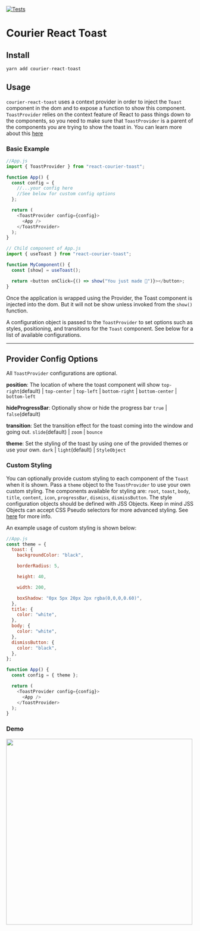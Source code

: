 [![Tests](https://github.com/trycourier/courier-react-toast/actions/workflows/test.yml/badge.svg)](https://github.com/trycourier/courier-react-toast/actions/workflows/test.yml)

# Courier React Toast

## Install

```js
yarn add courier-react-toast
```

## Usage

`courier-react-toast` uses a context provider in order to inject the `Toast` component in the dom and to expose a function to show this component. `ToastProvider` relies on the context feature of React to pass things down to the components, so you need to make sure that `ToastProvider` is a parent of the components you are trying to show the toast in. You can learn more about this [here](https://reactjs.org/docs/context.html#contextprovider)

### Basic Example

```js
//App.js
import { ToastProvider } from "react-courier-toast";

function App() {
  const config = {
    //...your config here
    //See below for custom config options
  };

  return (
    <ToastProvider config={config}>
      <App />
    </ToastProvider>
  );
}
```

```js
// Child component of App.js
import { useToast } from "react-courier-toast";

function MyComponent() {
  const [show] = useToast();

  return <button onClick={() => show("You just made 🍞")}></button>;
}
```

Once the application is wrapped using the Provider, the Toast component is injected into the dom. But it will not be show unless invoked from the `show()` function.

A configuration object is passed to the `ToastProvider` to set options such as styles, positioning, and transitions for the `Toast` component. See below for a list of available configurations.

<hr>

## Provider Config Options

All `ToastProvider` configurations are optional.

**position**:
The location of where the toast component will show
`top-right`(default) | `top-center` | `top-left` | `bottom-right` | `bottom-center` | `bottom-left`

**hideProgressBar**:
Optionally show or hide the progress bar
`true` | `false`(default)

**transition**:
Set the transition effect for the toast coming into the window and going out.
`slide`(default) | `zoom` | `bounce`

**theme**:
Set the styling of the toast by using one of the provided themes or use your own.
`dark` | `light`(default) | `StyleObject`

### Custom Styling

You can optionally provide custom styling to each component of the `Toast` when it is shown. Pass a `theme` object to the `ToastProvider` to use your own custom styling. The components available for styling are: `root`, `toast`, `body`, `title`, `content`, `icon`, `progressBar`, `dismiss`, `dismissButton`. The style configuration objects should be defined with JSS Objects. Keep in mind JSS Objects can accept CSS Pseudo selectors for more advanced styling. See [here](https://cssinjs.org/jss-syntax?v=v10.5.1) for more info.

An example usage of custom styling is shown below:

```js
//App.js
const theme = {
  toast: {
    backgroundColor: "black",

    borderRadius: 5,

    height: 40,

    width: 200,

    boxShadow: "0px 5px 20px 2px rgba(0,0,0,0.60)",
  },
  title: {
    color: "white",
  },
  body: {
    color: "white",
  },
  dismissButton: {
    color: "black",
  },
};

function App() {
  const config = { theme };

  return (
    <ToastProvider config={config}>
      <App />
    </ToastProvider>
  );
}
```
### Demo
[<img src="https://user-images.githubusercontent.com/16184018/109214515-c9be6600-7766-11eb-99d3-7c279dd8fdfd.png" width="500">](https://codesandbox.io/s/crt-vty71?fontsize=14&hidenavigation=1&theme=dark)
